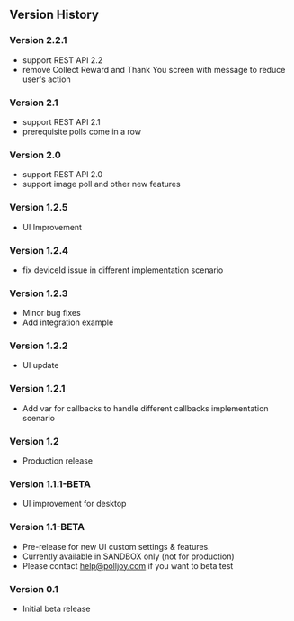 ## Version History

### Version 2.2.1
 - support REST API 2.2
 - remove Collect Reward and Thank You screen with message to reduce user's action

### Version 2.1
 - support REST API 2.1
 - prerequisite polls come in a row

### Version 2.0
 - support REST API 2.0
 - support image poll and other new features

### Version 1.2.5
 - UI Improvement

### Version 1.2.4
 - fix deviceId issue in different implementation scenario

### Version 1.2.3
 - Minor bug fixes
 - Add integration example

### Version 1.2.2
 - UI update

### Version 1.2.1
 - Add var for callbacks to handle different callbacks implementation scenario

### Version 1.2
 - Production release

### Version 1.1.1-BETA
 - UI improvement for desktop

### Version 1.1-BETA
 - Pre-release for new UI custom settings & features.
 - Currently available in SANDBOX only (not for production)
 - Please contact help@polljoy.com if you want to beta test

### Version 0.1
 - Initial beta release
